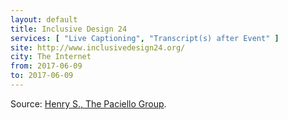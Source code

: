 ```yaml
---
layout: default
title: Inclusive Design 24
services: [ "Live Captioning", "Transcript(s) after Event" ]
site: http://www.inclusivedesign24.org/
city: The Internet
from: 2017-06-09
to: 2017-06-09
---
```


Source: [Henry S., The Paciello Group](https://www.paciellogroup.com/).
